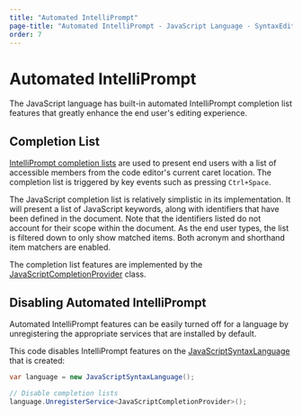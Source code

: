 ```yaml
---
title: "Automated IntelliPrompt"
page-title: "Automated IntelliPrompt - JavaScript Language - SyntaxEditor Web Languages Add-on"
order: 7
---
```

# Automated IntelliPrompt

The JavaScript language has built-in automated IntelliPrompt completion list features that greatly enhance the end user's editing experience.

## Completion List

[IntelliPrompt completion lists](../../user-interface/intelliprompt/completion-list.md) are used to present end users with a list of accessible members from the code editor's current caret location.  The completion list is triggered by key events such as pressing `Ctrl+Space`.

The JavaScript completion list is relatively simplistic in its implementation.  It will present a list of JavaScript keywords, along with identifiers that have been defined in the document.  Note that the identifiers listed do not account for their scope within the document.  As the end user types, the list is filtered down to only show matched items.  Both acronym and shorthand item matchers are enabled.

The completion list features are implemented by the [JavaScriptCompletionProvider](xref:ActiproSoftware.Text.Languages.JavaScript.Implementation.JavaScriptCompletionProvider) class.

## Disabling Automated IntelliPrompt

Automated IntelliPrompt features can be easily turned off for a language by unregistering the appropriate services that are installed by default.

This code disables IntelliPrompt features on the [JavaScriptSyntaxLanguage](xref:ActiproSoftware.Text.Languages.JavaScript.Implementation.JavaScriptSyntaxLanguage) that is created:

```csharp
var language = new JavaScriptSyntaxLanguage();

// Disable completion lists
language.UnregisterService<JavaScriptCompletionProvider>();
```
